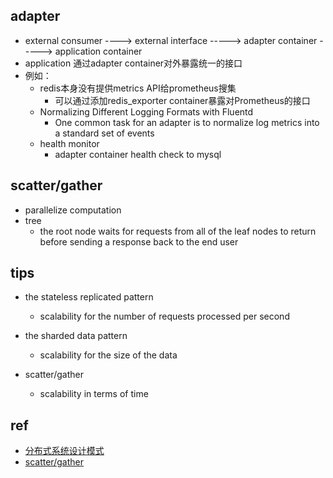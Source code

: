 

## adapter
+ external consumer ----> external interface -----> adapter container -----> application container
+ application 通过adapter container对外暴露统一的接口
+ 例如：
    + redis本身没有提供metrics API给prometheus搜集
        + 可以通过添加redis_exporter container暴露对Prometheus的接口
    + Normalizing Different Logging Formats with Fluentd
        + One common task for an adapter is to normalize log metrics into a standard set of events
    + health monitor
        + adapter container health check to mysql

## scatter/gather
+ parallelize computation
+ tree
    + the root node waits for requests from all of the leaf nodes to return before sending a response back to the end user

## tips
+ the stateless replicated pattern
    + scalability for the number of requests processed per second

+ the sharded data pattern
    + scalability for the size of the data

+ scatter/gather
    + scalability in terms of time

## ref
+ [分布式系统设计模式](https://colobu.com/2022/06/26/distributed-system-design-patterns/)
+ [scatter/gather](https://learning.oreilly.com/library/view/designing-distributed-systems/9781491983638/ch07.html)